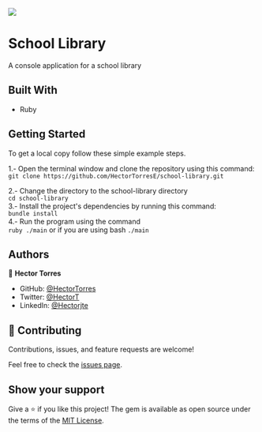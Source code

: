 ![](https://img.shields.io/badge/Microverse-blueviolet)

# School Library

A console application for a school library

## Built With

- Ruby
## Getting Started

To get a local copy follow these simple example steps.  

1.- Open the terminal window and clone the repository using this command:  
`git clone https://github.com/HectorTorresE/school-library.git` 

2.- Change the directory to the school-library directory  
`cd school-library`  
3.- Install the project's dependencies by running this command:   
`bundle install`  
4.- Run the program using the command  
`ruby ./main` or if you are using bash `./main`


## Authors

👤 **Hector Torres**

- GitHub: [@HectorTorres](https://github.com/HectorTorresE)
- Twitter: [@HectorT](https://twitter.com/HectorT00406915)
- LinkedIn: [@Hectorjte](https://www.linkedin.com/in/hectorjte/)


## 🤝 Contributing

Contributions, issues, and feature requests are welcome!

Feel free to check the [issues page](../../issues/).

## Show your support

Give a ⭐️ if you like this project!
The gem is available as open source under the terms of the [MIT License](https://opensource.org/licenses/MIT).